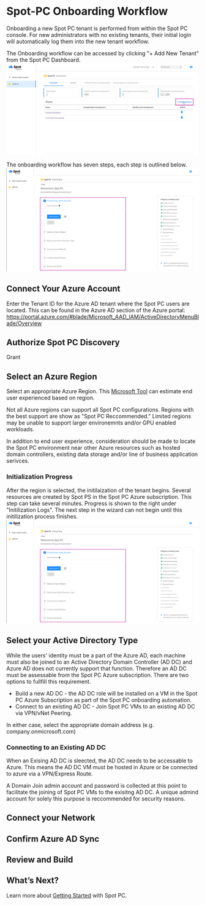 <meta name="robots" content="noindex">


# Spot-PC Onboarding Workflow
Onboarding a new Spot PC tenant is performed from within the Spot PC console.  For new administrators with no existing tenants, their initial login will automatically log them into the new tenant workflow.

The Onboarding workflow can be accessed by clicking "+ Add New Tenant" from the Spot PC Dashboard.<br><img src="/spot-pc/_media/onboarding-workflow-01.png" />


The onboarding workflow has seven steps, each step is outlined below.<br><img src="/spot-pc/_media/onboarding-workflow-02.png" />


## Connect Your Azure Account
Enter the Tenant ID for the Azure AD tenant where the Spot PC users are located.  This can be found in the Azure AD section of the Azure portal: https://portal.azure.com/#blade/Microsoft_AAD_IAM/ActiveDirectoryMenuBlade/Overview

## Authorize Spot PC Discovery
Grant

## Select an Azure Region
Select an appropriate Azure Region. This [Microsoft Tool](https://azure.microsoft.com/en-us/services/virtual-desktop/assessment/) can estimate end user experienced based on region.

Not all Azure regions can support all Spot PC configurations.  Regions with the best support are show as "Spot PC Reccommended."  Limited regions may be unable to support larger environemnts and/or GPU enabled workloads.

In addition to end user experience, consideration should be made to locate the Spot PC environment near other Azure resources such as hosted domain controllers, existing data storage and/or line of business application serivces.  

### Initialization Progress
After the region is selected, the initilaization of the tenant begins.  Several resources are created by Spot PS in the Spot PC Azure subscription.  This step can take several minutes.  Progress is shown to the right under "Initilization Logs".  The next step in the wizard can not begin until this initilization process finishes.<br><img src="/spot-pc/_media/onboarding-workflow-02.png" />

## Select your Active Directory Type
While the users' identity must be a part of the Azure AD, each machine must also be joined to an Active Directory Domain Controller (AD DC) and Azure AD does not currently support that function.  Therefore an AD DC must be assessable from the Spot PC Azure subscription.  There are two options to fullfill this requirement.

 * Build a new AD DC - the AD DC role will be installed on a VM in the Spot PC Azure Subscription as part of the Spot PC onboarding automation.
 * Connect to an existing AD DC - Join Spot PC VMs to an existing AD DC via VPN/vNet Peering.

In either case, select the appropriate domain address (e.g. company.onmicrosoft.com)

### Connecting to an Existing AD DC
When an Exising AD DC is sleected, the AD DC needs to be accessable to Azure.  This means the AD DC VM must be hosted in Azure or be connected to azure via a VPN/Express Route.

A Domain Join admin account and password is collected at this point to facilitate the joining of Spot PC VMs to the exisitng AD DC.  A unique admind account for solely this purpose is reccommended for security reasons.


## Connect your Network


## Confirm Azure AD Sync

## Review and Build


## What’s Next?

Learn more about [Getting Started](spot-pc/getting-started) with Spot PC.
